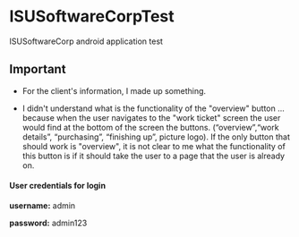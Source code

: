 # ISUSoftwareCorpTest
ISUSoftwareCorp android application test

## Important

 - For the client's information, I made up something. 

 - I didn't understand what is the functionality of the "overview" button ... because when the user navigates to the "work ticket" screen the user would find at the bottom of the screen the buttons. (“overview”,“work details”, “purchasing”, “finishing up”, picture logo). If the only button that should work is "overview", it is not clear to me what the functionality of this button is if it should take the user to a page that the user is already on.

#### User credentials for login

**username:** admin

**password:** admin123




